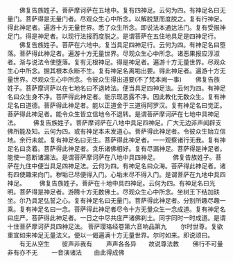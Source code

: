 <!-- { "loadSidebar": true } -->
　　佛复告族姓子。菩萨摩诃萨在五地中。复有四神足。云何为四。有神足名曰无量门。菩萨得是无量门者。尽观众生心中所念。以解脱慧而度脱之。复有行神足。得此神足者。遍游十方无量世界。悉了众生所念。即说法本通达法门。复有受报神足门。得是神足者。以现行法报而度脱之。是谓菩萨在五住地具足是四神足行。
　　佛复告族姓子。菩萨在六地中。复当具足四神足行。云何为四。有神足名曰堕落。菩萨得此神足者。遍游十方无量世界。尽观众生心中所念。诸恶果报应淳淑者。渐与说法令使堕落。复有无根神足。得是神足者。遍游十方无量世界。尽观众生心中所念。掘其根本永断不生。复有神足名离垢出要。得此神足者。遍游十方无量世界。尽观众生心中所念。令彼众生得出道要(不了梵本阙一事)
　　佛复告族姓子。菩萨摩诃萨以在七地名曰不退转法。便当具足四神足法。云何为四。有神足名曰众生身不净。菩萨得此神足者。能示现恶露不净。因此教化无数众生。复有神足名曰道德。菩萨得此神足者。能以正道舍于三道得阿罗汉。复有神足名曰觉正。菩萨得此神足者。能令众生皆立信地令不退转。是谓菩萨摩诃萨在七地中具神足法。
　　佛复告族姓子。菩萨摩诃萨在八地中具足四神足。广大无边非声闻辟支佛所能及知。云何为四。或有神足本未发道心。菩萨得此神足者。令彼众生始立信地。余行未就。复有神足名曰无生。菩萨得此神足者。一一观察诸行无我。复有神足名曰贪着。菩萨得此神足者。贪乐诸佛相好。复有尽漏神足。菩萨得是神足者。能使一意断诸漏法。是谓菩萨摩诃萨在八地中具四神足。
　　佛复告族姓子。菩萨在九住中便当具足四神足法。云何为四。有神足名曰众海。菩萨得此神足者。诸有四使趣来向门。秽垢已尽便得入门。心垢未尽不得入门。是谓菩萨在九地中具四神足。
　　佛复告族姓子。菩萨在十地中具四神足。云何为四。有神足名曰光明。菩萨得是神足者。游腾十方无数佛土。尽观众生心中所念。坐树王下结加趺坐。尔乃具足弘誓之心。复有神足名曰无量门。菩萨得此神足者。分别所趣尽趣一乘。复有神足名曰一念。菩萨得此神足者尽令十方无量众生一念成道。复有神足名曰庄严。菩萨得此神足者。一日之中尽共庄严诸佛刹土。同字同时一时成道。是谓十住菩萨摩诃萨具四神足法。
菩萨璎珞经卷第六音响品第九
　　尔时世尊。复欲重宣如来神足无量法义。便以一偈遍满十方无量世界。尔时如来。即说颂曰。
　　有无从空生　　彼声非我有
　　声声各各异　　故说尊法教
　　佛行不可量　　非有亦不无
　　一音演诸法　　由此得成佛
